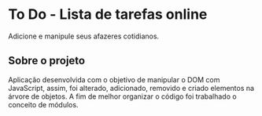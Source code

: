 # To Do - Lista de tarefas online
Adicione e manipule seus afazeres cotidianos.

## Sobre o projeto
Aplicação desenvolvida com o objetivo de manipular o DOM com JavaScript, assim, foi alterado, adicionado, removido e criado elementos na árvore de objetos. A fim de melhor organizar o código foi trabalhado o conceito de módulos.  
